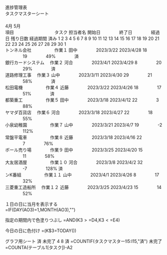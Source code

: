 進捗管理表																																																
タスクマスターシート										　　　　　　　　　　　　　　　　　　　　　　　　　　　　　　　　　　　　　　　　　　　　4月																														5月								
項目	　　　　　　　　　タスク	担当者名	開始日	　　　　終了日	　　　　経過日	残り日数	経過期間	済み		1	2	3	4	5	6	7	8	9	10	11	12	13	14	15	16	17	18	19	20	21	22	23	24	25	26	27	28	29	30	1								
トンネル会社	　　　　　作業１	田中	　　　　2023/3/22	2023/4/28	18	　　　　19	　　　　49%	　　　　済																																								
銀行カードシステム	　作業２	河合	　　　　2023/4/1	2023/4/29	8	　　　　20	　　　　29%	　　　　済																																								
道路修理工事	　作業３	山中	　　　　2023/3/11	2023/4/30	29	　　　　21	　　　　58%	　　　　済																																								
松田電機	　　　　　作業４	近藤	　　　　2023/3/22	2023/4/26	18	　　　　17	　　　　51%	　　　　済																																								
都築重工	　　　　　作業５	田中	　　　　2023/3/18	2023/4/12	22	　　　　3	　　　　88%																																									
ヤマダ百貨店	　作業６	河合	　　　　2023/3/18	2023/4/27	22	　　　　18	　　　　55%																																									
小泉幼稚園	　　　　　作業７	山中	　　　　2023/3/21	2023/4/7	19	　　　　-2	　　　　112%																																									
常盤平電車	　　　　　作業８	近藤	　　　　2023/3/18	2023/4/16	22	　　　　7	　　　　76%																																									
ボール売り場　　　	　作業９	田中	　　　　2023/3/25	2023/4/20	15	　　　　11	　　　　58%																																									
大友居酒屋	　　　　　作業１０	河合	　　　　2023/3/8	2023/4/2	32	　　　　-7	　　　　128%	済																																								
ンK番組	　　　　　作業１１	山中	　　　　2023/4/1	2023/4/26	8	　　　　17	　　　　32%																																									
三菱重工造船所	　作業１２	近藤	　　　　2023/3/25	2023/4/23	15	　　　　14	　　　　52%																																									

１日の日に当月を表示する																																																
=IF(DAY(AO3)=1,MONTH(AO3),"")

指定の期間内で色塗りつぶし
=AND(K$3>=$D4,K$3<=$E4)

今日の日に色付け
=(K$3=TODAY())

グラフ用シート
済	未完了
4	8
済
=COUNTIF(タスクマスター!I5:I15,"済")
未完了
=COUNTA(テーブル1[タスク])-A2